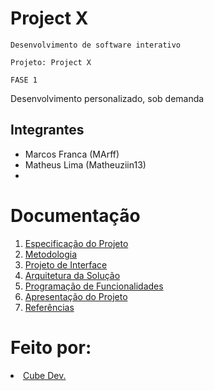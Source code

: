 # Project X

`Desenvolvimento de software interativo`

`Projeto: Project X`

`FASE 1`

Desenvolvimento personalizado, sob demanda

## Integrantes

* Marcos Franca (MArff) 
* Matheus Lima (Matheuziin13)
*



# Documentação

<ol>
<li><a href="docs/01-Projeto prático.md"> Especificação do Projeto</a></li>
<li><a href="docs/03-Metodologia.md"> Metodologia</a></li>
<li><a href="docs/04-Projeto de Interface.md"> Projeto de Interface</a></li>
<li><a href="docs/05-Arquitetura da Solução.md"> Arquitetura da Solução</a></li>
<li><a href="docs/07-Programação de Funcionalidades.md"> Programação de Funcionalidades</a></li>
<li><a href="docs/12-Apresentação do Projeto.md"> Apresentação do Projeto</a></li>
<li><a href="docs/13-Referências.md"> Referências</a></li>
</ol>

# Feito por:

<li><a href="https://www.cubedev.com.br"> Cube Dev.</a></li>
